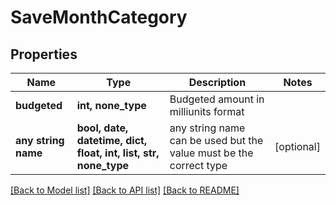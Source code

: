 # SaveMonthCategory


## Properties
Name | Type | Description | Notes
------------ | ------------- | ------------- | -------------
**budgeted** | **int, none_type** | Budgeted amount in milliunits format | 
**any string name** | **bool, date, datetime, dict, float, int, list, str, none_type** | any string name can be used but the value must be the correct type | [optional]

[[Back to Model list]](../README.md#documentation-for-models) [[Back to API list]](../README.md#documentation-for-api-endpoints) [[Back to README]](../README.md)


